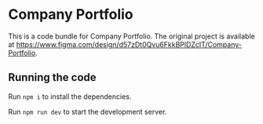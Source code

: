 
  # Company Portfolio

  This is a code bundle for Company Portfolio. The original project is available at https://www.figma.com/design/d57zDt0Qvu6FkkBPlDZcIT/Company-Portfolio.

  ## Running the code

  Run `npm i` to install the dependencies.

  Run `npm run dev` to start the development server.
  